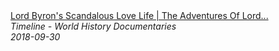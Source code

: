 <!--2024-07-21 00:18:13-->
<div class="yb">
  <a class="nodecor" href="/posts.html?istoriya/lord_byrons_scandalous_love_life_the_adventures_of_lord_byron_timeline">
    <img class="preview" data-videoid="_bneto1szFo" src="https://i.ytimg.com/vi/_bneto1szFo/hqdefault.jpg" align="middle" alt="">
  </a>
  <div class="inlbl text">
    <a class="nodecor" href="/posts.html?istoriya/lord_byrons_scandalous_love_life_the_adventures_of_lord_byron_timeline">Lord Byron's Scandalous Love Life | The Adventures Of Lord...</a><br>
    <i class="smaller2">Timeline - World History Documentaries</i><br>
    <i class="smaller3">2018-09-30</i>
  </div>
</div>
